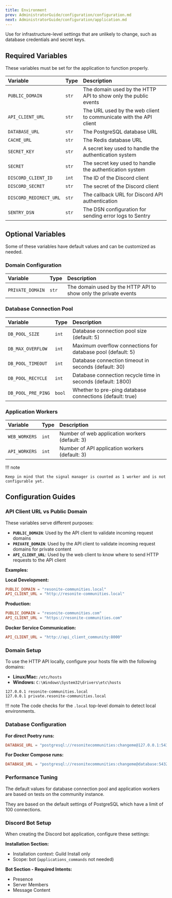 ```yaml
---
title: Environment
prev: AdministratorGuide/configuration/configuration.md
next: AdministratorGuide/configuration/application.md
---
```


Use for infrastructure-level settings that are unlikely to change, such as database credentials and secret keys.

## Required Variables

These variables must be set for the application to function properly.

| Variable | Type | Description |
| :--- | :--- | :--- |
| `PUBLIC_DOMAIN` | `str` | The domain used by the HTTP API to show only the public events |
| `API_CLIENT_URL` | `str` | The URL used by the web client to communicate with the API client |
| `DATABASE_URL` | `str` | The PostgreSQL database URL |
| `CACHE_URL` | `str` | The Redis database URL |
| `SECRET_KEY` | `str` | A secret key used to handle the authentication system |
| `SECRET` | `str` | The secret key used to handle the authentication system |
| `DISCORD_CLIENT_ID` | `int` | The ID of the Discord client |
| `DISCORD_SECRET` | `str` | The secret of the Discord client |
| `DISCORD_REDIRECT_URL` | `str` | The callback URL for Discord API authentication |
| `SENTRY_DSN` | `str` | The DSN configuration for sending error logs to Sentry |

## Optional Variables

Some of these variables have default values and can be customized as needed.

### Domain Configuration

| Variable | Type | Description |
| :--- | :--- | :--- |
| `PRIVATE_DOMAIN` | `str` | The domain used by the HTTP API to show only the private events |

### Database Connection Pool

| Variable | Type | Description |
| :--- | :--- | :--- |
| `DB_POOL_SIZE` | `int` | Database connection pool size (default: 5) |
| `DB_MAX_OVERFLOW` | `int` | Maximum overflow connections for database pool (default: 5) |
| `DB_POOL_TIMEOUT` | `int` | Database connection timeout in seconds (default: 30) |
| `DB_POOL_RECYCLE` | `int` | Database connection recycle time in seconds (default: 1800) |
| `DB_POOL_PRE_PING` | `bool` | Whether to pre-ping database connections (default: true) |

### Application Workers

| Variable | Type | Description |
| :--- | :--- | :--- |
| `WEB_WORKERS` | `int` | Number of web application workers (default: 3) |
| `API_WORKERS` | `int` | Number of API application workers (default: 3) |

!!! note

    Keep in mind that the signal manager is counted as 1 worker and is not configurable yet.

## Configuration Guides

### API Client URL vs Public Domain

These variables serve different purposes:

- **`PUBLIC_DOMAIN`**: Used by the API client to validate incoming request domains
- **`PRIVATE_DOMAIN`**: Used by the API client to validate incoming request domains for private content
- **`API_CLIENT_URL`**: Used by the web client to know where to send HTTP requests to the API client

**Examples:**

**Local Development:**
```toml
PUBLIC_DOMAIN = "resonite-communities.local"
API_CLIENT_URL = "http://resonite-communities.local"
```

**Production:**
```toml
PUBLIC_DOMAIN = "resonite-communities.com"
API_CLIENT_URL = "https://resonite-communities.com"
```

**Docker Service Communication:**
```toml
API_CLIENT_URL = "http://api_client_community:8000"
```

### Domain Setup

To use the HTTP API locally, configure your hosts file with the following domains:

- **Linux/Mac:** `/etc/hosts`
- **Windows:** `C:\Windows\System32\drivers\etc\hosts`

```hosts title="hosts"
127.0.0.1 resonite-communities.local
127.0.0.1 private.resonite-communities.local
```

!!! note
    The code checks for the `.local` top-level domain to detect local environments.

### Database Configuration

**For direct Poetry runs:**
```toml
DATABASE_URL = "postgresql://resonitecommunities:changeme@127.0.0.1:5432/resonitecommunities"
```

**For Docker Compose runs:**
```toml
DATABASE_URL = "postgresql://resonitecommunities:changeme@database:5432/resonitecommunities"
```

### Performance Tuning

The default values for database connection pool and application workers are based on tests on the community instance.

They are based on the default settings of PostgreSQL which have a limit of 100 connections.

### Discord Bot Setup

When creating the Discord bot application, configure these settings:

**Installation Section:**

- Installation context: Guild Install only
- Scope: bot (`applications_commands` not needed)

**Bot Section - Required Intents:**

- Presence
- Server Members
- Message Content

